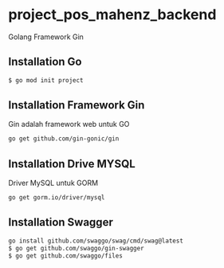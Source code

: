 # project_pos_mahenz_backend

Golang Framework Gin

## Installation Go

```bash
$ go mod init project
```

## Installation Framework Gin

Gin adalah framework web untuk GO
```bash
go get github.com/gin-gonic/gin
```

## Installation Drive MYSQL

Driver MySQL untuk GORM
```bash
go get gorm.io/driver/mysql
```


## Installation Swagger
```bash
go install github.com/swaggo/swag/cmd/swag@latest
$ go get github.com/swaggo/gin-swagger
$ go get github.com/swaggo/files
```
